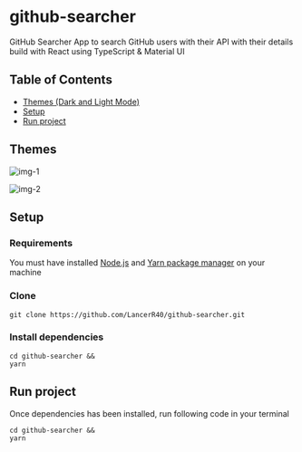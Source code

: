 # github-searcher
GitHub Searcher App to search GitHub users with their API with their details build with React using TypeScript & Material UI

## Table of Contents
* [Themes (Dark and Light Mode)](#themes)
* [Setup](#setup)
* [Run project](#run-project)

## Themes

![img-1](https://user-images.githubusercontent.com/77751686/210902280-a9ad72e0-301a-4fe9-95e1-6253f5462c25.png)

![img-2](https://user-images.githubusercontent.com/77751686/210902211-1835f618-b4e7-4822-8415-76dc7f7486eb.png)

## Setup

### Requirements
You must have installed [Node.js](https://nodejs.org/en/) and [Yarn package manager](https://classic.yarnpkg.com/lang/en/docs/install/#windows-stable) on your machine

### Clone
```
git clone https://github.com/LancerR40/github-searcher.git
```

### Install dependencies
```
cd github-searcher &&
yarn
```

## Run project
Once dependencies has been installed, run following code in your terminal
```
cd github-searcher &&
yarn
```
